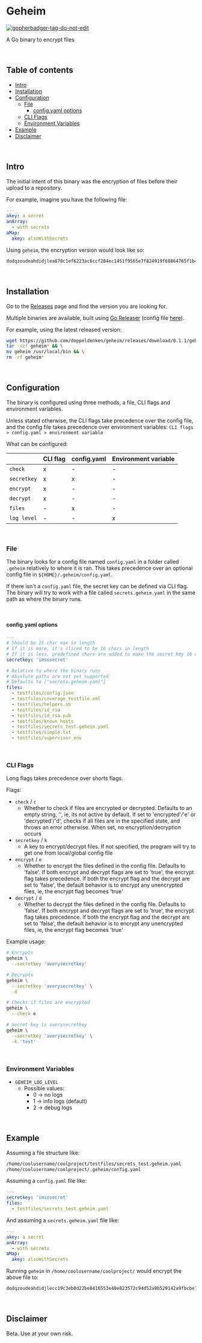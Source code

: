 # Geheim

<a href='https://github.com/jpoles1/gopherbadger' target='_blank'>![gopherbadger-tag-do-not-edit](https://img.shields.io/badge/Go%20Coverage-82%25-brightgreen.svg?longCache=true&style=flat)</a>

A Go binary to encrypt files

&nbsp;

## Table of contents

- [Intro](#intro)
- [Installation](#installation)
- [Configuration](#configuration)
  - [File](#file)
    - [config.yaml options](#configyaml-options)
  - [CLI Flags](#cli-flags)
  - [Environment Variables](#environment-variables)
- [Example](#example)
- [Disclaimer](#disclaimer)

&nbsp;

## Intro

The initial intent of this binary was the encryption of files before their upload to a repository.

For example, imagine you have the following file:

```yaml
---
akey: a secret
anArray:
  - with secrets
aMap:
  akey: alsoWithSecrets
```

Using `geheim`, the encryption version would look like so:

```txt
dodqzoudeahdidjlea878c1ef6223ac6ccf284ec1451f9565e7f824919f68864765f1b472322e51d44f6eb4ffbb51c1bd7ecd15156adb60aef1316ac4ecc46839f41c08fb35883d432e79b53f0b19cd7d68b507b6496920a
```

&nbsp;

## Installation

Go to the [Releases](https://github.com/doppeldenken/geheim/releases) page and find the version you are looking for.

Multiple binaries are available, built using [Go Releaser](https://goreleaser.com/) (config file [here](.goreleaser.yaml)).

For example, using the latest released version:

```bash
wget https://github.com/doppeldenken/geheim/releases/download/0.1.1/geheim_0.1.1_Linux_x86_64.tar.gz && \
tar -xzf geheim* && \
mv geheim /usr/local/bin && \
rm -rf geheim*
```

&nbsp;

## Configuration

The binary is configured using three methods, a file, CLI flags and environment variables.

Unless stated otherwise, the CLI flags take precedence over the config file, and the config file takes precedence over environment variables: `CLI flags > config.yaml > environment variable`

What can be configured:

|  | CLI flag | config.yaml | Environment variable |
| --- | --- | --- | --- |
| `check` | x | - | - |
| `secretkey` | x | x | - |
| `encrypt` | x | - | - |
| `decrypt` | x | - | - |
| `files` | - | x | - |
| `log level` | - | - | x |

&nbsp;

### File

The binary looks for a config file named `config.yaml` in a folder called `.geheim` relatively to where it is ran. This takes precedence over an optional config file in `${HOME}/.geheim/config.yaml`.

If there isn't a `config.yaml` file, the secret key can be defined via CLI flag. The binary will try to work with a file called `secrets.geheim.yaml` in the same path as where the binary runs.

&nbsp;

#### config.yaml options

```yaml
---
# Should be 16 char max in length
# If it is more, it's sliced to be 16 chars in length
# If it is less, predefined chars are added to make the secret key 16 chars in length
secretkey: 'imsosecret'

# Relative to where the binary runs
# Absolute paths are not yet supported
# Defaults to ["secrets.geheim.yaml"]
files:
  - testfiles/config.json
  - testfiles/coverage_testfile.xml
  - testfiles/helpers.sh
  - testfiles/id_rsa
  - testfiles/id_rsa.pub
  - testfiles/known_hosts
  - testfiles/secrets_test.geheim.yaml
  - testfiles/simple.txt
  - testfiles/supervisor_env
```

&nbsp;

### CLI Flags

Long flags takes precedence over shorts flags.

Flags:

- `check` / `c`
  - Whether to check if files are encrypted or decrypted. Defaults to an empty string, '', ie, its not active by default. If set to 'encrypted'/'e' or 'decrypted'/'d', checks if all files are in the specified state, and throws an error otherwise. When set, no encryption/decryption occurs
- `secretkey` / `k`
  - A key to encrypt/decrypt files. If not specified, the program will try to get one from local/global config file
- `encrypt` / `e`
  - Whether to encrypt the files defined in the config file. Defaults to 'false'. If both encrypt and decrypt flags are set to 'true', the encrypt flag takes precedence. If both the encrypt flag and the decrypt are set to 'false', the default behavior is to encrypt any unencrypted files, ie, the encrypt flag becomes 'true'
- `decrypt` / `d`
  - Whether to decrypt the files defined in the config file. Defaults to 'false'. If both encrypt and decrypt flags are set to 'true', the encrypt flag takes precedence. If both the encrypt flag and the decrypt are set to 'false', the default behavior is to encrypt any unencrypted files, ie, the encrypt flag becomes 'true'

Example usage:

```bash
# Encrypts
geheim \
  --secretkey 'averysecretkey'

# Decrypts
geheim \
  --secretkey 'averysecretkey' \
  -d

# Checks if files are encrypted
geheim \
  --check e

# Secret key is averysecretkey
geheim \
  --secretkey 'averysecretkey' \
  -k 'test'
```

&nbsp;

### Environment Variables

- `GEHEIM_LOG_LEVEL`
  - Possible values:
    - 0 -> no logs
    - 1 -> info logs (default)
    - 2 -> debug logs

&nbsp;

## Example

Assuming a file structure like:

```bash
/home/coolusername/coolproject/testfiles/secrets_test.geheim.yaml
/home/coolusername/coolproject/.geheim/config.yaml
```

Assuming a `config.yaml` file like:

```yaml
---
secretkey: 'imsosecret'
files:
  - testfiles/secrets_test.geheim.yaml
```

And assuming a `secrets.geheim.yaml` file like:

```yaml
---
akey: a secret
anArray:
  - with secrets
aMap:
  akey: alsoWithSecrets
```

Running `geheim` in `/home/coolusername/coolproject/` would encrypt the above file to:

```txt
dodqzoudeahdidjlecc19c3eb0d22be8416553e40e823572c94d52a9b529142a9fbcbe7075effa13a3a6393274ea05c506246666b80125432750e8cebb32c2307fba80a65e0a5e5f634ab6e56665de3097c12dec77e0e430
```

&nbsp;

## Disclaimer

Beta. Use at your own risk.
